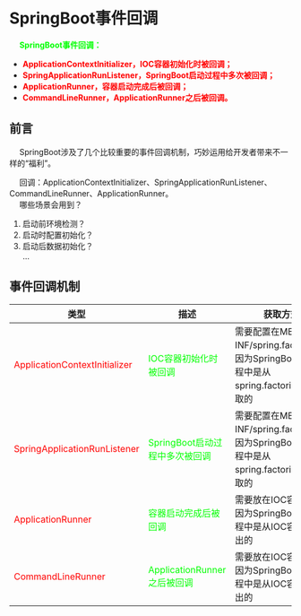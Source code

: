 
# SpringBoot事件回调  
<!-- 
https://blog.csdn.net/zzhuan_1/article/details/85312053
-->

&emsp; **<font color = "lime">SpringBoot事件回调：</font>**  

* **<font color = "red">ApplicationContextInitializer，IOC容器初始化时被回调；</font>**  
* **<font color = "red">SpringApplicationRunListener，SpringBoot启动过程中多次被回调；</font>**  
* **<font color = "red">ApplicationRunner，容器启动完成后被回调；</font>**  
* **<font color = "red">CommandLineRunner，ApplicationRunner之后被回调。</font>**  


## 前言  
&emsp; SpringBoot涉及了几个比较重要的事件回调机制，巧妙运用给开发者带来不一样的“福利”。   

&emsp; 回调：ApplicationContextInitializer、SpringApplicationRunListener、CommandLineRunner、ApplicationRunner。  
&emsp; 哪些场景会用到？  
1. 启动前环境检测？
2. 启动时配置初始化？  
3. 启动后数据初始化？  
...  

## 事件回调机制  

|类型|描述|获取方式|
|---|---|---|
|<font color = "red">ApplicationContextInitializer</font>|<font color = "lime">IOC容器初始化时被回调</font>|需要配置在META-INF/spring.factories，因为SpringBoot启动流程中是从spring.factories中获取的|
|<font color = "red">SpringApplicationRunListener</font>|<font color = "lime">SpringBoot启动过程中多次被回调</font>|需要配置在META-INF/spring.factories，因为SpringBoot启动流程中是从spring.factories中获取的|
|<font color = "red">ApplicationRunner</font>|<font color = "lime">容器启动完成后被回调</font>|需要放在IOC容器中，因为SpringBoot启动流程中是从IOC容器中取出的|
|<font color = "red">CommandLineRunner</font>|<font color = "lime">ApplicationRunner之后被回调</font>|需要放在IOC容器中，因为SpringBoot启动流程中是从IOC容器中取出的|





